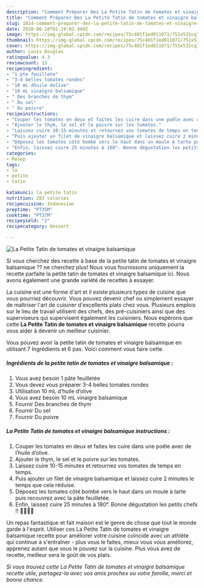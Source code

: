 ```yaml
---
description: "Comment Préparer Des La Petite Tatin de tomates et vinaigre balsamique"
title: "Comment Préparer Des La Petite Tatin de tomates et vinaigre balsamique"
slug: 1014-comment-preparer-des-la-petite-tatin-de-tomates-et-vinaigre-balsamique
date: 2020-06-18T01:19:03.949Z
image: https://img-global.cpcdn.com/recipes/75c401f1ed011071/751x532cq70/la-petite-tatin-de-tomates-et-vinaigre-balsamique-photo-principale-de-la-recette.jpg
thumbnail: https://img-global.cpcdn.com/recipes/75c401f1ed011071/751x532cq70/la-petite-tatin-de-tomates-et-vinaigre-balsamique-photo-principale-de-la-recette.jpg
cover: https://img-global.cpcdn.com/recipes/75c401f1ed011071/751x532cq70/la-petite-tatin-de-tomates-et-vinaigre-balsamique-photo-principale-de-la-recette.jpg
author: Louis Douglas
ratingvalue: 4.3
reviewcount: 13
recipeingredient:
- "1 pte feuillete"
- "3-4 belles tomates rondes"
- "10 mL dhuile dolive"
- "10 mL vinaigre balsamique"
- " Des branches de thym"
- " Du sel"
- " Du poivre"
recipeinstructions:
- "Couper les tomates en deux et faites les cuire dans une poêle avec de l’huile d’olive."
- "Ajouter le thym, le sel et le poivre sur les tomates."
- "Laissez cuire 10-15 minutes et retournez vos tomates de temps en temps."
- "Puis ajouter un filet de vinaigre balsamique et laissez cuire 2 minutes le temps que cela réduise."
- "Déposez les tomates côté bombé vers le haut dans un moule à tarte puis recouvrez avec la pâte feuilletée."
- "Enfin, laissez cuire 25 minutes à 180°. Bonne dégustation les petits chefs !! 👩🏼‍🍳😋"
categories:
- Resep
tags:
- la
- petite
- tatin

katakunci: la petite tatin 
nutrition: 203 calories
recipecuisine: Indonesian
preptime: "PT35M"
cooktime: "PT37M"
recipeyield: "2"
recipecategory: Dessert

---
```



![La Petite Tatin de tomates et vinaigre balsamique](https://img-global.cpcdn.com/recipes/75c401f1ed011071/751x532cq70/la-petite-tatin-de-tomates-et-vinaigre-balsamique-photo-principale-de-la-recette.jpg)

Si vous cherchez des recette à base de la petite tatin de tomates et vinaigre balsamique ?? ne cherchez plus! Nous vous fournissons uniquement la recette parfaite la petite tatin de tomates et vinaigre balsamique ici. Nous avons également une grande variété de recettes à essayer.

La cuisine est une forme d'art et il existe plusieurs types de cuisine que vous pourriez découvrir. Vous pouvez devenir chef ou simplement essayer de maîtriser l'art de cuisiner d'excellents plats chez vous. Plusieurs emplois sur le lieu de travail utilisent des chefs, des pré-cuisiniers ainsi que des superviseurs qui supervisent également les cuisiniers. Nous espérons que cette <strong> La Petite Tatin de tomates et vinaigre balsamique </strong> recette pourra vous aider à devenir un meilleur cuisinier.

<!--inarticleads1-->

Vous pouvez avoir la petite tatin de tomates et vinaigre balsamique en utilisant 7 Ingrédients et 6 pas. Voici comment vous faire cette.

##### Ingrédients de la petite tatin de tomates et vinaigre balsamique :

1. Vous avez besoin 1 pâte feuilletée
1. Vous devez vous préparer 3-4 belles tomates rondes
1. Utilisation 10 mL d’huile d’olive
1. Vous avez besoin 10 mL vinaigre balsamique
1. Fournir  Des branches de thym
1. Fournir  Du sel
1. Fournir  Du poivre




<!--inarticleads2-->

##### La Petite Tatin de tomates et vinaigre balsamique instructions :

1. Couper les tomates en deux et faites les cuire dans une poêle avec de l’huile d’olive.
1. Ajouter le thym, le sel et le poivre sur les tomates.
1. Laissez cuire 10-15 minutes et retournez vos tomates de temps en temps.
1. Puis ajouter un filet de vinaigre balsamique et laissez cuire 2 minutes le temps que cela réduise.
1. Déposez les tomates côté bombé vers le haut dans un moule à tarte puis recouvrez avec la pâte feuilletée.
1. Enfin, laissez cuire 25 minutes à 180°. Bonne dégustation les petits chefs !! 👩🏼‍🍳😋




<!--inarticleads1-->

<p>
Un repas fantastique et fait maison est le genre de chose que tout le monde garde à l'esprit. Utiliser ces La Petite Tatin de tomates et vinaigre balsamique recette pour améliorer votre cuisine coïncide avec un athlète qui continue à s'entraîner - plus vous le faites, mieux vous vous améliorez, apprenez autant que vous le pouvez sur la cuisine. Plus vous avez de recette, meilleur sera le goût de vos plats.
</p>

<p>
<i>Si vous trouvez cette La Petite Tatin de tomates et vinaigre balsamique recette utile, partagez-la avec vos amis proches ou votre famille, merci et bonne chance.</i>
</p>
